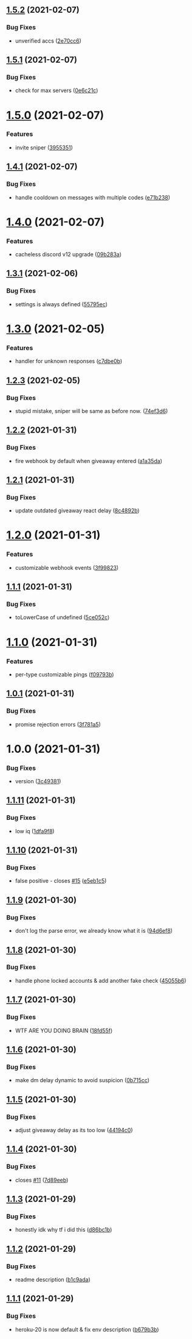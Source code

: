 ## [1.5.2](https://github.com/slow/nitro-sniper/compare/v1.5.1...v1.5.2) (2021-02-07)


### Bug Fixes

* unverified accs ([2e70cc6](https://github.com/slow/nitro-sniper/commit/2e70cc67552e733220afb854c7ae78ae3c3c16da))

## [1.5.1](https://github.com/slow/nitro-sniper/compare/v1.5.0...v1.5.1) (2021-02-07)


### Bug Fixes

* check for max servers ([0e6c21c](https://github.com/slow/nitro-sniper/commit/0e6c21c73772b9d400ce5786218efc6cdfb85df2))

# [1.5.0](https://github.com/slow/nitro-sniper/compare/v1.4.1...v1.5.0) (2021-02-07)


### Features

* invite sniper ([3955351](https://github.com/slow/nitro-sniper/commit/39553517b51ef9dcba5a6d7c7c7ccfefccd0d14b))

## [1.4.1](https://github.com/slow/nitro-sniper/compare/v1.4.0...v1.4.1) (2021-02-07)


### Bug Fixes

* handle cooldown on messages with multiple codes ([e71b238](https://github.com/slow/nitro-sniper/commit/e71b23886c005590bae8fa6051ea36b2d92b8aa2))

# [1.4.0](https://github.com/slow/nitro-sniper/compare/v1.3.1...v1.4.0) (2021-02-07)


### Features

* cacheless discord v12 upgrade ([09b283a](https://github.com/slow/nitro-sniper/commit/09b283afd12b8a5610fc67da8425678198068090))

## [1.3.1](https://github.com/slow/nitro-sniper/compare/v1.3.0...v1.3.1) (2021-02-06)


### Bug Fixes

* settings is always defined ([55795ec](https://github.com/slow/nitro-sniper/commit/55795eca862bacad866e82fd7fcb1d8107f63764))

# [1.3.0](https://github.com/slow/nitro-sniper/compare/v1.2.3...v1.3.0) (2021-02-05)


### Features

* handler for unknown responses ([c7dbe0b](https://github.com/slow/nitro-sniper/commit/c7dbe0b4154bb2d5e5c7994372963a05553db94f))

## [1.2.3](https://github.com/slow/nitro-sniper/compare/v1.2.2...v1.2.3) (2021-02-05)


### Bug Fixes

* stupid mistake, sniper will be same as before now. ([74ef3d6](https://github.com/slow/nitro-sniper/commit/74ef3d6d277660e39639ad05f48f94123220e551))

## [1.2.2](https://github.com/slow/nitro-sniper/compare/v1.2.1...v1.2.2) (2021-01-31)


### Bug Fixes

* fire webhook by default when giveaway entered ([a1a35da](https://github.com/slow/nitro-sniper/commit/a1a35da38e18d9ebfbca7b728a77c563bc68e4e1))

## [1.2.1](https://github.com/slow/nitro-sniper/compare/v1.2.0...v1.2.1) (2021-01-31)


### Bug Fixes

* update outdated giveaway react delay ([8c4892b](https://github.com/slow/nitro-sniper/commit/8c4892b393b85b6cb69eb968359902bd27537959))

# [1.2.0](https://github.com/slow/nitro-sniper/compare/v1.1.1...v1.2.0) (2021-01-31)


### Features

* customizable webhook events ([3f99823](https://github.com/slow/nitro-sniper/commit/3f99823a2fad2bb2680d448e9d30e500c2168feb))

## [1.1.1](https://github.com/slow/nitro-sniper/compare/v1.1.0...v1.1.1) (2021-01-31)


### Bug Fixes

* toLowerCase of undefined ([5ce052c](https://github.com/slow/nitro-sniper/commit/5ce052cf996a728f71bce7ce5a159f3512a596ff))

# [1.1.0](https://github.com/slow/nitro-sniper/compare/v1.0.1...v1.1.0) (2021-01-31)


### Features

* per-type customizable pings ([f09793b](https://github.com/slow/nitro-sniper/commit/f09793bdd64403dc3130d108b004ab070993c0dd))

## [1.0.1](https://github.com/slow/nitro-sniper/compare/v1.0.0...v1.0.1) (2021-01-31)


### Bug Fixes

* promise rejection errors ([3f781a5](https://github.com/slow/nitro-sniper/commit/3f781a545ac6279109a99400746dc43a928c6414))

# 1.0.0 (2021-01-31)


### Bug Fixes

* version ([3c49381](https://github.com/slow/nitro-sniper/commit/3c493816dc66bbd77e05499e1eec07df17e63a4a))

## [1.1.11](https://github.com/slow/nitro-sniper/compare/v1.1.10...v1.1.11) (2021-01-31)


### Bug Fixes

* low iq ([1dfa9f8](https://github.com/slow/nitro-sniper/commit/1dfa9f8d00317b635a1ea8e319ed7fab4fdd7f26))

## [1.1.10](https://github.com/slow/nitro-sniper/compare/v1.1.9...v1.1.10) (2021-01-31)


### Bug Fixes

* false positive - closes [#15](https://github.com/slow/nitro-sniper/issues/15) ([e5eb1c5](https://github.com/slow/nitro-sniper/commit/e5eb1c5571fa2abb73eda644e90f628694968ac7))

## [1.1.9](https://github.com/slow/nitro-sniper/compare/v1.1.8...v1.1.9) (2021-01-30)


### Bug Fixes

* don't log the parse error, we already know what it is ([94d6ef8](https://github.com/slow/nitro-sniper/commit/94d6ef8230d5c32682b21473cf7ac995289e6e66))

## [1.1.8](https://github.com/slow/nitro-sniper/compare/v1.1.7...v1.1.8) (2021-01-30)


### Bug Fixes

* handle phone locked accounts & add another fake check ([45055b6](https://github.com/slow/nitro-sniper/commit/45055b62f327d7fd12d0d5e85b99a79f6ef79af8))

## [1.1.7](https://github.com/slow/nitro-sniper/compare/v1.1.6...v1.1.7) (2021-01-30)


### Bug Fixes

* WTF ARE YOU DOING BRAIN ([18fd55f](https://github.com/slow/nitro-sniper/commit/18fd55fdbce974a510600441a39d03cc0d4d8ebf))

## [1.1.6](https://github.com/slow/nitro-sniper/compare/v1.1.5...v1.1.6) (2021-01-30)


### Bug Fixes

* make dm delay dynamic to avoid suspicion ([0b715cc](https://github.com/slow/nitro-sniper/commit/0b715cc04ca82547f13612d0e9f78d4c5569d718))

## [1.1.5](https://github.com/slow/nitro-sniper/compare/v1.1.4...v1.1.5) (2021-01-30)


### Bug Fixes

* adjust giveaway delay as its too low ([44194c0](https://github.com/slow/nitro-sniper/commit/44194c0eb5208122fd0a5325205a5d254876986f))

## [1.1.4](https://github.com/slow/nitro-sniper/compare/v1.1.3...v1.1.4) (2021-01-30)


### Bug Fixes

* closes [#11](https://github.com/slow/nitro-sniper/issues/11) ([7d89eeb](https://github.com/slow/nitro-sniper/commit/7d89eeb10502309890f993b48e9f81b0725dce6e))

## [1.1.3](https://github.com/slow/nitro-sniper/compare/v1.1.2...v1.1.3) (2021-01-29)


### Bug Fixes

* honestly idk why tf i did this ([d86bc1b](https://github.com/slow/nitro-sniper/commit/d86bc1b0f4997914e7c37ed4b3ba1e7e11967b94))

## [1.1.2](https://github.com/slow/nitro-sniper/compare/v1.1.1...v1.1.2) (2021-01-29)


### Bug Fixes

* readme description ([b1c9ada](https://github.com/slow/nitro-sniper/commit/b1c9ada2cf1c55dc8fc98f91fa47916ddca5d232))

## [1.1.1](https://github.com/slow/nitro-sniper/compare/v1.1.0...v1.1.1) (2021-01-29)


### Bug Fixes

* heroku-20 is now default & fix env description ([b679b3b](https://github.com/slow/nitro-sniper/commit/b679b3b97fa1c357bce00380a5b27a01b11f837c))
